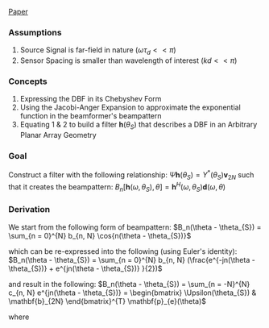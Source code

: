 [Paper](https://asa.scitation.org/doi/10.1121/1.5048044)

### Assumptions
1. Source Signal is far-field in nature ($\omega \tau_{d} << \pi$)
2. Sensor Spacing is smaller than wavelength of interest ($kd << \pi$)

### Concepts
1. Expressing the DBF in its Chebyshev Form
2. Using the Jacobi-Anger Expansion to approximate the exponential function  in the beamformer's beampattern
3. Equating 1 & 2 to build a filter $\mathbf{h}(\theta_{S})$ that describes a DBF in an Arbitrary Planar Array Geometry
### Goal
Construct a filter with the following relationship:
$\Psi \mathbf{h}(\theta_{S}) = \Upsilon^{*}(\theta_{S}) \mathbf{v}_{2N}$
such that it creates the beampattern:
$B_{n}[\mathbf{h}(\omega, \theta_{S}), \theta] = \mathbf{h}^{H}(\omega, \theta_{S}) \mathbf{d}(\omega, \theta)$

### Derivation
We start from the following form of beampattern:
$B_n(\theta - \theta_{S}) = \sum_{n = 0}^{N} b_{n, N} \cos{n(\theta - \theta_{S})}$

which can be re-expressed into the following (using Euler's identity):
$B_n(\theta - \theta_{S}) = \sum_{n = 0}^{N} b_{n, N} (\frac{e^{-jn(\theta - \theta_{S})} + e^{jn(\theta - \theta_{S})} }{2})$

and result in the following:
$B_n(\theta - \theta_{S}) = \sum_{n = -N}^{N} c_{n, N} e^{jn(\theta - \theta_{S})} = \begin{bmatrix} \Upsilon(\theta_{S}) & \mathbf{b}_{2N} \end{bmatrix}^{T} \mathbf{p}_{e}(\theta)$

where 

